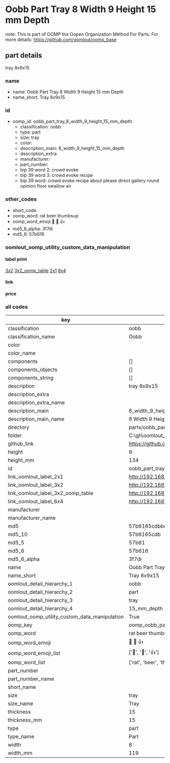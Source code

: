 # Oobb Part Tray 8 Width 9 Height 15 mm Depth  

note: This is part of OOMP the Oopen Organization Method For Parts. For more details: https://github.com/oomlout/oomp_base

##  part details
  



tray 8x9x15



### name
* name: Oobb Part Tray 8 Width 9 Height 15 mm Depth
* name_short: Tray 8x9x15 
### id
* oomp_id: oobb_part_tray_8_width_9_height_15_mm_depth
  * classification: oobb
  * type: part
  * size: tray
  * color: 
  * description_main: 8_width_9_height_15_mm_depth
  * description_extra: 
  * manufacturer: 
  * part_number: 
  * bip 39 word 2: crowd evoke
  * bip 39 word 3: crowd evoke recipe
  * bip 39 word: crowd evoke recipe about please direct gallery round opinion floor swallow air

### other_codes
* short_code: 
* oomp_word: rat beer thumbsup
* oomp_word_emoji :rat: :beer: :thumbsup:
* md5_6_alpha: 3f7di
* md5_6: 57b616






### oomlout_oomp_utility_custom_data_manipulation
#### label print
[3x2](http://192.168.1.245:1112/?label=oomp%203f7di)
[3x2_oomp_table](http://192.168.1.108:1112/?label=oomp%203f7di)
[2x1](http://192.168.1.242:1112/?label=oomp%203f7di)
[6x4](http://192.168.1.55:1112/?label=oomp%203f7di)    

#### link

                              

#### price







### all codes 
| key | value |  
| --- | --- |  
| classification | oobb |  
| classification_name | Oobb |  
| color |  |  
| color_name |  |  
| components | [] |  
| components_objects | [] |  
| components_string | [] |  
| description | tray 8x9x15 |  
| description_extra |  |  
| description_extra_name |  |  
| description_main | 8_width_9_height_15_mm_depth |  
| description_main_name | 8 Width 9 Height 15 mm Depth |  
| directory | parts/oobb_part_tray_8_width_9_height_15_mm_depth |  
| folder | C:\gh\oomlout_oobb_version_4_generated_parts\parts\oobb_part_tray_8_width_9_height_15_mm_depth |  
| github_link | https://github.com/oomlout/oomlout_oomp_part_src/tree/main/parts/oobb_part_tray_8_width_9_height_15_mm_depth |  
| height | 9 |  
| height_mm | 134 |  
| id | oobb_part_tray_8_width_9_height_15_mm_depth |  
| link_oomlout_label_2x1 | http://192.168.1.242:1112/?label=oomp%203f7di |  
| link_oomlout_label_3x2 | http://192.168.1.245:1112/?label=oomp%203f7di |  
| link_oomlout_label_3x2_oomp_table | http://192.168.1.108:1112/?label=oomp%203f7di |  
| link_oomlout_label_6x4 | http://192.168.1.55:1112/?label=oomp%203f7di |  
| manufacturer |  |  
| manufacturer_name |  |  
| md5 | 57b6165cdbbc6be0fa533007675381a2 |  
| md5_10 | 57b6165cdb |  
| md5_5 | 57b61 |  
| md5_6 | 57b616 |  
| md5_6_alpha | 3f7di |  
| name | Oobb Part Tray 8 Width 9 Height 15 mm Depth |  
| name_short | Tray 8x9x15  |  
| oomlout_detail_hierarchy_1 | oobb |  
| oomlout_detail_hierarchy_2 | part |  
| oomlout_detail_hierarchy_3 | tray |  
| oomlout_detail_hierarchy_4 | 15_mm_depth |  
| oomlout_oomp_utility_custom_data_manipulation | True |  
| oomp_key | oomp_oobb_part_tray_8_width_9_height_15_mm_depth |  
| oomp_word | rat beer thumbsup |  
| oomp_word_emoji | :rat: :beer: :thumbsup: |  
| oomp_word_emoji_list | [':rat:', ':beer:', ':thumbsup:'] |  
| oomp_word_list | ['rat', 'beer', 'thumbsup'] |  
| part_number |  |  
| part_number_name |  |  
| short_name |  |  
| size | tray |  
| size_name | Tray |  
| thickness | 15 |  
| thickness_mm | 15 |  
| type | part |  
| type_name | Part |  
| width | 8 |  
| width_mm | 119 |  
